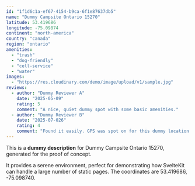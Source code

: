 ```yaml
---
id: "1f1d6c1a-ef67-4154-b9ca-6f1e87637db5"
name: "Dummy Campsite Ontario 15270"
latitude: 53.419686
longitude: -75.09874
continent: "north-america"
country: "canada"
region: "ontario"
amenities:
  - "trash"
  - "dog-friendly"
  - "cell-service"
  - "water"
images:
  - "https://res.cloudinary.com/demo/image/upload/v1/sample.jpg"
reviews:
  - author: "Dummy Reviewer A"
    date: "2025-05-09"
    rating: 5
    comment: "A nice, quiet dummy spot with some basic amenities."
  - author: "Dummy Reviewer B"
    date: "2025-07-026"
    rating: 4
    comment: "Found it easily. GPS was spot on for this dummy location."
---
```


This is a **dummy description** for Dummy Campsite Ontario 15270, generated for the proof of concept.

It provides a serene environment, perfect for demonstrating how SvelteKit can handle a large number of static pages. The coordinates are 53.419686, -75.098740.
